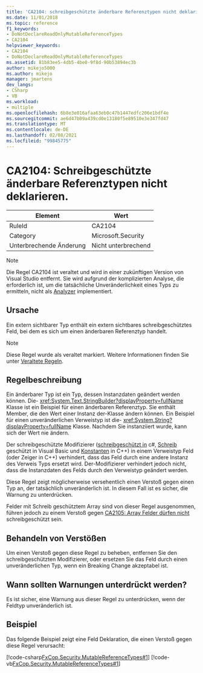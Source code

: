 ```yaml
---
title: 'CA2104: schreibgeschützte änderbare Referenztypen nicht deklarieren'
ms.date: 11/01/2018
ms.topic: reference
f1_keywords:
- DoNotDeclareReadOnlyMutableReferenceTypes
- CA2104
helpviewer_keywords:
- CA2104
- DoNotDeclareReadOnlyMutableReferenceTypes
ms.assetid: 81b83ee5-4db5-4be0-9f8d-90b53894ec3b
author: mikejo5000
ms.author: mikejo
manager: jmartens
dev_langs:
- CSharp
- VB
ms.workload:
- multiple
ms.openlocfilehash: 6b8e3e016afaa63eb0c47b1447edfc206e1bdf4e
ms.sourcegitcommit: ae6d47b09a439cd0e13180f5e89510e3e347fd47
ms.translationtype: MT
ms.contentlocale: de-DE
ms.lasthandoff: 02/08/2021
ms.locfileid: "99845775"
---
```

# <a name="ca2104-do-not-declare-read-only-mutable-reference-types"></a>CA2104: Schreibgeschützte änderbare Referenztypen nicht deklarieren.

|Element|Wert|
|-|-|
|RuleId|CA2104|
|Category|Microsoft.Security|
|Unterbrechende Änderung|Nicht unterbrechend|

> [!NOTE]
> Die Regel CA2104 ist veraltet und wird in einer zukünftigen Version von Visual Studio entfernt. Sie wird aufgrund der komplizierten Analyse, die erforderlich ist, um die tatsächliche Unveränderlichkeit eines Typs zu ermitteln, nicht als [Analyzer](roslyn-analyzers-overview.md) implementiert.

## <a name="cause"></a>Ursache
Ein extern sichtbarer Typ enthält ein extern sichtbares schreibgeschütztes Feld, bei dem es sich um einen änderbaren Referenztyp handelt.

> [!NOTE]
> Diese Regel wurde als veraltet markiert. Weitere Informationen finden Sie unter [Veraltete Regeln](fxcop-unported-deprecated-rules.md).

## <a name="rule-description"></a>Regelbeschreibung

Ein änderbarer Typ ist ein Typ, dessen Instanzdaten geändert werden können. Die- <xref:System.Text.StringBuilder?displayProperty=fullName> Klasse ist ein Beispiel für einen änderbaren Referenztyp. Sie enthält Member, die den Wert einer Instanz der-Klasse ändern können. Ein Beispiel für einen unveränderlichen Verweistyp ist die- <xref:System.String?displayProperty=fullName> Klasse. Nachdem Sie instanziiert wurde, kann sich der Wert nie ändern.

Der schreibgeschützte Modifizierer ([schreibgeschützt in](/dotnet/csharp/language-reference/keywords/readonly) c#, [Schreib](/dotnet/visual-basic/language-reference/modifiers/readonly) geschützt in Visual Basic und [Konstanten](/cpp/cpp/const-cpp) in C++) in einem Verweistyp Feld (oder Zeiger in C++) verhindert, dass das Feld durch eine andere Instanz des Verweis Typs ersetzt wird. Der-Modifizierer verhindert jedoch nicht, dass die Instanzdaten des Felds durch den Verweistyp geändert werden.

Diese Regel zeigt möglicherweise versehentlich einen Verstoß gegen einen Typ an, der tatsächlich unveränderlich ist. In diesem Fall ist es sicher, die Warnung zu unterdrücken.

Felder mit Schreib geschütztem Array sind von dieser Regel ausgenommen, führen jedoch zu einem Verstoß gegen [CA2105: Array Felder dürfen nicht](../code-quality/ca2105.md) schreibgeschützt sein.

## <a name="how-to-fix-violations"></a>Behandeln von Verstößen

Um einen Verstoß gegen diese Regel zu beheben, entfernen Sie den schreibgeschützten Modifizierer, oder ersetzen Sie das Feld durch einen unveränderlichen Typ, wenn ein Breaking Change akzeptabel ist.

## <a name="when-to-suppress-warnings"></a>Wann sollten Warnungen unterdrückt werden?

Es ist sicher, eine Warnung aus dieser Regel zu unterdrücken, wenn der Feldtyp unveränderlich ist.

## <a name="example"></a>Beispiel

Das folgende Beispiel zeigt eine Feld Deklaration, die einen Verstoß gegen diese Regel verursacht:

[!code-csharp[FxCop.Security.MutableReferenceTypes#1](../code-quality/codesnippet/CSharp/ca2104-do-not-declare-read-only-mutable-reference-types_1.cs)]
[!code-vb[FxCop.Security.MutableReferenceTypes#1](../code-quality/codesnippet/VisualBasic/ca2104-do-not-declare-read-only-mutable-reference-types_1.vb)]
